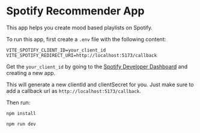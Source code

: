# Spotify Recommender App

This app helps you create mood based playlists on Spotify.

To run this app, first create a `.env` file with the following content:

```
VITE_SPOTIFY_CLIENT_ID=your_client_id
VITE_SPOTIFY_REDIRECT_URI=http://localhost:5173/callback
```

Get the `your_client_id` by going to the [Spotify Developer Dashboard](https://developer.spotify.com/dashboard) and creating a new app.

This will generate a new clientId and clientSecret for you.
Just make sure to add a callback url as `http://localhost:5173/callback`.

Then run:

`npm install`

`npm run dev`

